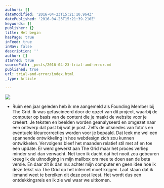 ```yaml
---
authors: []
dateModified: '2016-04-23T15:21:10.964Z'
datePublished: '2016-04-23T15:21:39.210Z'
keywords: []
publisher: {}
title: Het begin
hasPage: true
inFeed: true
inNav: false
description: ''
author: []
starred: true
sourcePath: _posts/2016-04-23-trial-and-error.md
published: true
url: trial-and-error/index.html
_type: Article

---
```

![](https://the-grid-user-content.s3-us-west-2.amazonaws.com/38f7fefa-bd43-499a-8610-eb5b3d6d73d4.jpg)

* Ruim een jaar geleden heb ik me aangemeld als Founding Member bij The Grid. Ik was gefascineerd door de opzet van dit project, waarbij de computer op basis van de content die je maakt de website voor je creëert. Je teksten en beelden worden geanalyseerd en omgezet naar een ontwerp dat past bij wat je post. Zelfs de uitsnedes van foto's en eventuele kleurcorrecties worden voor je bepaald. Dat leek me wel een spannende ontwikkeling in hoe webdesign zich zou kunnen ontwikkelen. Vervolgens bleef het maanden relatief stil met af en toe een update. Er werd gewerkt aan The Grid maar het proces verliep minder snel dan verwacht. Net toen ik dacht dat het nooit zou gebeuren kreeg ik de uitnodiging in mijn mailbox om mee te doen aan de beta versie. En daar zit ik dan nu: achter mijn computer en geen idee hoe ik deze tekst via The Grid op het internet moet krijgen. Laat staan dat ik iemand weet te bereiken dit deze post leest. Het wordt dus een ontdekkingsreis en ik zie wel waar we uitkomen.
